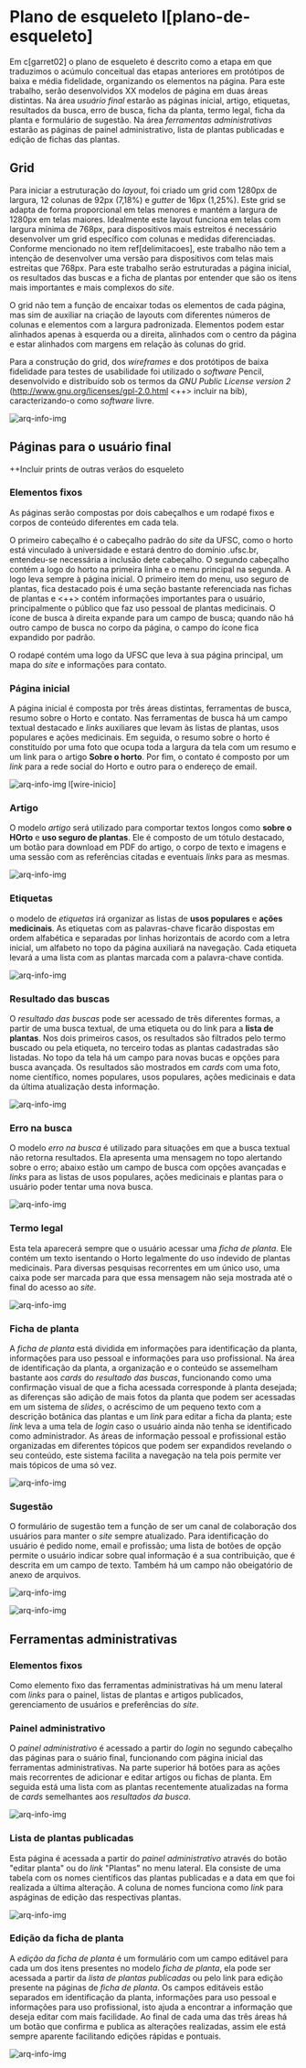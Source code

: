 # Plano de esqueleto l[plano-de-esqueleto]

Em c[garret02] o plano de esqueleto é descrito como a etapa em que traduzimos o acúmulo conceitual das etapas anteriores em protótipos de baixa e média fidelidade, organizando os elementos na página. Para este trabalho, serão desenvolvidos XX modelos de página em duas áreas distintas. Na área _usuário final_ estarão as páginas inicial, artigo, etiquetas, resultados da busca, erro de busca, ficha da planta, termo legal, ficha da planta e formulário de sugestão. Na área _ferramentas administrativas_ estarão as páginas de painel administrativo, lista de plantas publicadas e edição de fichas das plantas.

## Grid

Para iniciar a estruturação do _layout_, foi criado um grid com 1280px de largura, 12 colunas de 92px (7,18%) e _gutter_ de 16px (1,25%). Este grid se adapta de forma proporcional em telas menores e mantém a largura de 1280px em telas maiores. Idealmente este layout funciona em telas com largura mínima de 768px, para dispositivos mais estreitos é necessário desenvolver um grid específico com colunas e medidas diferenciadas. Conforme mencionado no item ref[delimitacoes], este trabalho não tem a intenção de desenvolver uma versão para dispositivos com telas mais estreitas que 768px. Para este trabalho serão estruturadas a página inicial, os resultados das buscas e a ficha de plantas por entender que são os itens mais importantes e mais complexos do _site_.

O grid não tem a função de encaixar todas os elementos de cada página, mas sim de auxiliar na criação de layouts com diferentes números de colunas e elementos com a largura padronizada. Elementos podem estar alinhados apenas à esquerda ou a direita, alinhados com o centro da página e estar alinhados com margens em relação às colunas do grid.

Para a construção do grid, dos _wireframes_ e dos protótipos de baixa fidelidade para testes de usabilidade foi utilizado o _software_ Pencil, desenvolvido e distribuído sob os termos da _GNU Public License version 2_ (http://www.gnu.org/licenses/gpl-2.0.html <++> incluir na bib), caracterizando-o como _software_ livre.

![arq-info-img](../tex/images/esqueletos/grid.png "Grid proposto <++descrição>")
## Páginas para o usuário final

++Incluir prints de outras verãos do esqueleto

### Elementos fixos

As páginas serão compostas por dois cabeçalhos e um rodapé fixos e corpos de conteúdo diferentes em cada tela. 

O primeiro cabeçalho é o cabeçalho padrão do _site_ da UFSC, como o horto está vinculado à universidade e estará dentro do domínio .ufsc.br, entendeu-se necessária a inclusão dete cabeçalho. O segundo cabeçalho contém a logo do horto na primeira linha e o menu principal na segunda. A logo  leva sempre à página inicial. O primeiro item do menu, uso seguro de plantas, fica destacado pois é uma seção bastante referenciada nas fichas de plantas e <++> contém informações importantes para o usuário, principalmente o público que faz uso pessoal de plantas medicinais. O ícone de busca à direita expande para um campo de busca; quando não há outro campo de busca no corpo da página, o campo do ícone fica expandido por padrão.

O rodapé contém uma logo da UFSC que leva à sua página principal, um mapa do _site_ e informações para contato.

### Página inicial

A página inicial é composta por três áreas distintas, ferramentas de busca, resumo sobre o Horto e contato. Nas ferramentas de busca há um campo textual destacado e _links_ auxiliares que levam às listas de plantas, usos populares e ações medicinais. Em seguida, o resumo sobre o horto é constituído por uma foto que ocupa toda a largura da tela com um resumo e um link para o artigo **Sobre o horto**. Por fim, o contato é composto por um _link_ para a rede social do Horto e outro para o endereço de email.

![arq-info-img](../wireframes/v3/pages/inicio.png "Layout de baixa fidelidade da página inicial.") l[wire-inicio]

### Artigo

O modelo _artigo_ será utilizado para comportar textos longos como **sobre o HOrto** e **uso seguro de plantas**. Ele é composto de um tótulo destacado, um botão para download em PDF do artigo, o corpo de texto e imagens e uma sessão com as referências citadas e eventuais _links_ para as mesmas.

![arq-info-img](../wireframes/v3/pages/artigo.png "Layout de baixa fidelidade da ficha da planta.")

### Etiquetas

o modelo de _etiquetas_ irá organizar as listas de **usos populares** e **ações medicinais**. As etiquetas com as palavras-chave ficarão dispostas em ordem alfabética e separadas por linhas horizontais de acordo com a letra inicial, um alfabeto no topo da página auxiliará na navegação. Cada etiqueta levará a uma lista com as plantas marcada com a palavra-chave contida.

![arq-info-img](../wireframes/v3/pages/etiquetas.png "Layout de baixa fidelidade da ficha da planta.")

### Resultado das buscas

O _resultado das buscas_ pode ser acessado de três diferentes formas, a partir de uma busca textual, de uma etiqueta ou do link para a **lista de plantas**. Nos dois primeiros casos, os resultados são filtrados pelo termo buscado ou pela etiqueta, no terceiro todas as plantas cadastradas são listadas.
No topo da tela há um campo para novas bucas e opções para busca avançada. Os resultados são mostrados em _cards_ com uma foto, nome científico, nomes populares, usos populares, ações medicinais e data da última atualização desta informação.

![arq-info-img](../wireframes/v3/pages/resultados_busca.png "Layout de baixa fidelidade dos resultados da busca.")

### Erro na busca

O modelo _erro na busca_ é utilizado para situações em que a busca textual não retorna resultados. Ela apresenta uma mensagem no topo alertando sobre o erro; abaixo estão um campo de busca com opções avançadas e _links_ para as listas de usos populares, ações medicinais e plantas para o usuário poder tentar uma nova busca.

![arq-info-img](../wireframes/v3/pages/erro_busca.png "Layout de baixa fidelidade da ficha da planta.")

### Termo legal

Esta tela aparecerá sempre que o usuário acessar uma _ficha de planta_. Ele contém um texto isentando o Horto legalmente do uso indevido de plantas medicinais. Para diversas pesquisas recorrentes em um único uso, uma caixa pode ser marcada para que essa mensagem não seja mostrada até o final do acesso ao _site_.

![arq-info-img](../wireframes/v3/pages/termo_legal.png "Layout de baixa fidelidade da ficha da planta.")

### Ficha de planta

A _ficha de planta_ está dividida em informações para identificação da planta, informações para uso pessoal e informações para uso profissional. Na área de identificação da planta, a organização e o conteúdo se assemelham bastante aos _cards_ do _resultado das buscas_, funcionando como uma confirmação visual de que a ficha acessada corresponde à planta desejada; as diferenças são adição de mais fotos da planta que podem ser acessadas em um sistema de _slides_, o acréscimo de um pequeno texto com a descrição botânica das plantas e um _link_ para editar a ficha da planta; este _link_ leva a uma tela de _login_ caso o usuário ainda não tenha se identificado como administrador. As áreas de informação pessoal e profissional estão organizadas em diferentes tópicos que podem ser expandidos revelando o seu conteúdo, este sistema facilita a navegação na tela pois permite ver mais tópicos de uma só vez.

![arq-info-img](../wireframes/v3/pages/ficha_da_planta.png "Layout de baixa fidelidade da ficha da planta.")

### Sugestão

O formulário de sugestão tem a função de ser um canal de colaboração dos usuários para manter o _site_ sempre atualizado. Para identificação do usuário é pedido nome, email e profissão; uma lista de botões de opção permite o usuário indicar sobre qual informação é a sua contribuição, que é descrita em um campo de texto. Também há um campo não obeigatório de anexo de arquivos.

![arq-info-img](../wireframes/v3/pages/sugesto.png "Layout de baixa fidelidade da ficha da planta.")

![arq-info-img](../wireframes/v3/pages/confirmao_sugesto.png "Layout de baixa fidelidade da ficha da planta.")

## Ferramentas administrativas

### Elementos fixos

Como elemento fixo das ferramentas administrativas há um menu lateral com _links_ para o painel, listas de plantas e artigos publicados, gerenciamento de usuários e preferências do _site_.

### Painel administrativo

O _painel administrativo_ é acessado a partir do _login_ no segundo cabeçalho das páginas para o suário final, funcionando com página inicial das ferramentas administrativas. Na parte superior há botões para as ações mais recorrentes de adicionar e editar artigos ou fichas de planta. Em seguida está uma lista com as plantas recentemente atualizadas na forma de _cards_ semelhantes aos _resultados da busca_.

![arq-info-img](../wireframes/v3/pages/painel_administrativo.png "Layout de baixa fidelidade da ficha da planta.")

### Lista de plantas publicadas

Esta página é acessada a partir do _painel administrativo_ através do botão "editar planta" ou do _link_ "Plantas" no menu lateral. Ela consiste de uma tabela com os nomes científicos das plantas publicadas e a data em que foi realizada a última alteração. A coluna de nomes funciona como _link_ para aspáginas de edição das respectivas plantas.

![arq-info-img](../wireframes/v3/pages/lista_edio.png "Layout de baixa fidelidade da ficha da planta.")

### Edição da ficha de planta

A _edição da ficha de planta_ é um formulário com um campo editável para cada um dos itens presentes no modelo _ficha de planta_, ela pode ser acessada a partir da _lista de plantas publicadas_ ou pelo link para edição presente na páginas de _ficha de planta_. Os campos editáveis estão separados em identificação da planta, informações para uso pessoal e informações para uso profissional, isto ajuda a encontrar a informação que deseja editar com mais facilidade. Ao final de cada uma das três áreas há um botão que confirma e publica as alterações realizadas, assim ele está sempre aparente facilitando edições rápidas e pontuais. 

![arq-info-img](../wireframes/v3/pages/edio_planta.png "Layout de baixa fidelidade da ficha da planta.")
